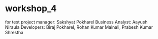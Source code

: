 # workshop_4
for test
 project manager: Sakshyat Pokharel
Business Analyst: Aayush Niraula
Developers:
        Biraj Pokharel, Rohan Kumar Mainali, Prabesh Kumar Shrestha